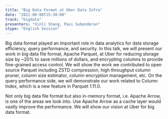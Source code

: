 ```yaml
---
title: "Big Data Format at Uber Data Infra"
date: "2021-08-08T15:30:00" 
track: "bigdata"
presenters: "Xinli Shang, Pavi Subenderan"
stype: "English Session"
---
```

Big data format played an important role in data analytics for data storage efficiency, query performance, and security. In this talk, we will present our work in big data file format, Apache Parquet, at Uber for reducing storage size by ~20% to save millions of dollars, and encrypting columns to provide fine-grained access control. We will show the work we contributed to open source Parquet including ZSTD compression, high throughput column pruner, column size estimator, column encryption management, etc. On the query performance side, we will demonstrate our work related to Column Index, which is a new feature in Parquet 1.11.0. 
 

 Not only big data file format but also in-memory format, i.e. Apache Arrow, is one of the areas we look into. Use Apache Arrow as a cache layer would vastly improve the performance. We will show our vision at Uber for big data format.